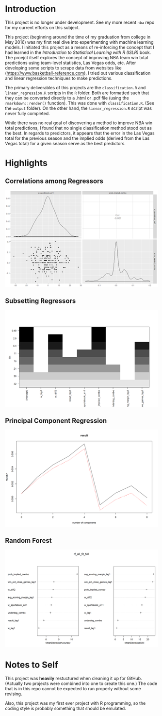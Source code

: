 
# Introduction

This project is no longer under development. See my more recent `nba` repo
for my current efforts on this subject.

This project (beginning around the time of my graduation from college in May 2016) was my first real dive into experimenting with machine learning models.
I initiated this project as a means of re-inforcing the concept that
I had learned in the
*Introduction to Statistical Learning with R (ISLR)* book. The proejct itself
explores the concept of improving NBA team win total predictions using team-level
statistics, Las Vegas odds, etc.
After developing some scripts to scrape data from websites like
(<https://www.basketball-reference.com>), 
I tried out various classification and linear regression techniques
to make predictions.

The primary deliverables of this projects are the `classification.R` and `linear_regression.R` scripts in the `R` folder. Both are formatted such that they can be converted directly to a .html or .pdf file
(using the `rmarkdown::render()` function). This was done with `classification.R`. (See the
`output` folder). On the other hand, the `linear_regression.R` script was never fully completed.

While there was no real goal of discovering a method to improve NBA win total predictions,
I found that no single classification method stood out as the best. In regards to predictors,
it appears that the error in the Las Vegas total for the previous season and the
implied odds (derived from the Las Vegas total) for a given season serve as the best
predictors.

# Highlights

## Correlations among Regressors

![](figs/correlations_plot-1.png)

## Subsetting Regressors

![](figs/subset_summary-4.png)

## Principal Component Regression

![](figs/pcr_all_fit_full-1.png)

## Random Forest

![](figs/rf_all_fit_full-1.png)

# Notes to Self

This project was **heavily** restuctured when cleaning it up for GitHub.
(Actually two projects were combined into one to create this one.)
The code that is in this repo cannot be expected to run properly without
some revising.

Also, this project was my first ever project with R programming, so the
coding style is probably something that should be emulated.


